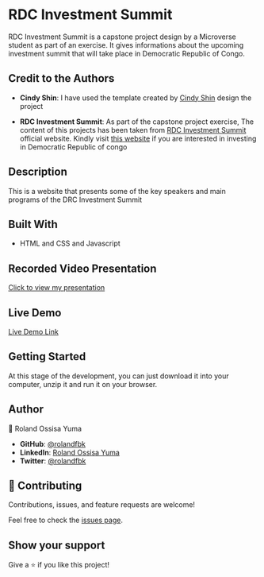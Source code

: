 # RDC Investment Summit

RDC Investment Summit is a capstone project design by a Microverse student as part of an exercise. It gives informations about the upcoming investment summit that will take place in Democratic Republic of Congo.


## Credit to the Authors

- **Cindy Shin**: I have used the template created by [Cindy Shin](https://www.behance.net/gallery/29845175/CC-Global-Summit-2015) design the project

- **RDC Investment Summit**: As part of the capstone project exercise, The content of this projects has been taken from [RDC Investment Summit](https://www.drcinvestsummit.com/) official website. Kindly visit [this website](https://www.drcinvestsummit.com/) if you are interested in investing in Democratic Republic of congo


## Description

This is a website that presents some of the key speakers and main programs of the DRC Investment Summit


## Built With

- HTML and CSS and Javascript


## Recorded Video Presentation

[Click to view my presentation](https://www.loom.com/share/88ae7937911d465fb2c64a01ce3037a1)


## Live Demo

[Live Demo Link](https://rolandfbk.github.io/portfolio/)


## Getting Started

At this stage of the development, you can just download it into your computer, unzip it and run it on your browser.


## Author

👤 Roland Ossisa Yuma

- **GitHub**: [@rolandfbk](https://github.com/rolandfbk)
- **LinkedIn**: [Roland Ossisa Yuma](linkedin.com/in/roland-ossisa-yuma-4595547b)
- **Twitter**: [@rolandfbk](https://twitter.com/rolandfbk)


## 🤝 Contributing

Contributions, issues, and feature requests are welcome!

Feel free to check the [issues page](../../issues/).


## Show your support

Give a ⭐️ if you like this project!
